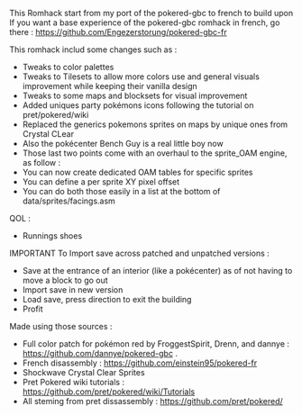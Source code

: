 This Romhack start from my port of the pokered-gbc to french to build upon
If you want a base experience of the pokered-gbc romhack in french, go there : https://github.com/Engezerstorung/pokered-gbc-fr

This romhack includ some changes such as :
- Tweaks to color palettes
- Tweaks to Tilesets to allow more colors use and general visuals improvement while keeping their vanilla design
- Tweaks to some maps and blocksets for visual improvement
- Added uniques party pokémons icons following the tutorial on pret/pokered/wiki
- Replaced the generics pokemons sprites on maps by unique ones from Crystal CLear
- Also the pokécenter Bench Guy is a real little boy now
- Those last two points come with an overhaul to the sprite_OAM engine, as follow :
- You can now create dedicated OAM tables for specific sprites
- You can define a per sprite XY pixel offset
- You can do both those easily in a list at the bottom of  data/sprites/facings.asm

QOL :
- Runnings shoes



IMPORTANT
To Import save across patched and unpatched versions : 
- Save at the entrance of an interior (like a pokécenter) as of not having to move a block to go out
- Import save in new version
- Load save, press direction to exit the building
- Profit

Made using those sources :
- Full color patch for pokémon red by FroggestSpirit, Drenn, and dannye : https://github.com/dannye/pokered-gbc .
- French disassembly : https://github.com/einstein95/pokered-fr
- Shockwave Crystal Clear Sprites 
- Pret Pokered wiki tutorials : https://github.com/pret/pokered/wiki/Tutorials
- All steming from pret dissassembly : https://github.com/pret/pokered/
